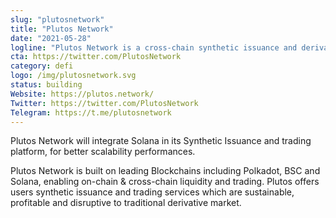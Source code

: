 ```yaml
---
slug: "plutosnetwork"
title: "Plutos Network"
date: "2021-05-28"
logline: "Plutos Network is a cross-chain synthetic issuance and derivative trading platform which introduces mining incentives and Staking rewards to users."
cta: https://twitter.com/PlutosNetwork
category: defi
logo: /img/plutosnetwork.svg
status: building
Website: https://plutos.network/
Twitter: https://twitter.com/PlutosNetwork
Telegram: https://t.me/plutosnetwork
---
```


Plutos Network will integrate Solana in its Synthetic Issuance and trading platform, for better scalability performances.

Plutos Network is built on leading Blockchains including Polkadot, BSC and Solana, enabling on-chain & cross-chain liquidity and trading. Plutos offers users synthetic issuance and trading services which are sustainable, profitable and disruptive to traditional derivative market.
